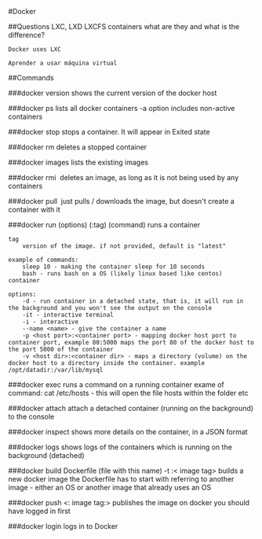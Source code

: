 #Docker

##Questions
LXC, LXD LXCFS containers
	what are they and what is the difference?

	Docker uses LXC

	Aprender a usar máquina virtual

##Commands

###docker version
	shows the current version of the docker host

###docker ps
	lists all docker containers
	-a option includes non-active containers

###docker stop <container ID or name>
	stops a container. It will appear in Exited state

###docker rm <container ID or name>
	deletes a stopped container

###docker images
	lists the existing images

###docker rmi <image name>
	deletes an image, as long as it is not being used by any containers

###docker pull <image>
	just pulls / downloads the image, but doesn't create a container with it

###docker run (options) <image>(:tag) (command)
	runs a container

	tag
		version of the image. if not provided, default is "latest"

	example of commands: 
		sleep 10 - making the container sleep for 10 seconds
		bash - runs bash on a OS (likely linux based like centos) container

	options:
		-d - run container in a detached state, that is, it will run in the background and you won't see the output on the console
		-it - interactive terminal
		-i - interactive
		--name <name> - give the container a name
		-p <host port>:<container port> - mapping docker host port to container port, example 80:5000 maps the port 80 of the docker host to the port 5000 of the container
		-v <host dir>:<container dir> - maps a directory (volume) on the docker host to a directory inside the container. example /opt/datadir:/var/lib/mysql

###docker exec <container ID or name> <command>
	runs a command on a running container
	exame of command: cat /etc/hosts - this will open the file hosts within the folder etc

###docker attach <hash ID>
	attach a detached container (running on the background) to the console

###docker inspect <container name or ID>
	shows more details on the container, in a JSON format

###docker logs <container name or ID>
	shows logs of the containers which is running on the background (detached)

###docker build Dockerfile (file with this name) -t <Docker username/><image name>:< image tag>
	builds a new docker image
	the Dockerfile has to start with referring to another image - either an OS or another image that already uses an OS

###docker push <Docker username/><image name><: image tag:>
	publishes the image on docker
	you should have logged in first

###docker login
	logs in to Docker

